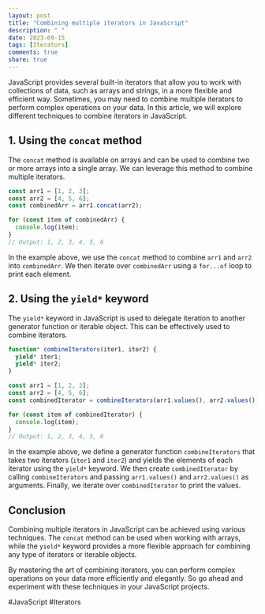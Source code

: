 ```yaml
---
layout: post
title: "Combining multiple iterators in JavaScript"
description: " "
date: 2023-09-15
tags: [Iterators]
comments: true
share: true
---
```


JavaScript provides several built-in iterators that allow you to work with collections of data, such as arrays and strings, in a more flexible and efficient way. Sometimes, you may need to combine multiple iterators to perform complex operations on your data. In this article, we will explore different techniques to combine iterators in JavaScript.

## 1. Using the `concat` method

The `concat` method is available on arrays and can be used to combine two or more arrays into a single array. We can leverage this method to combine multiple iterators.

```javascript
const arr1 = [1, 2, 3];
const arr2 = [4, 5, 6];
const combinedArr = arr1.concat(arr2);

for (const item of combinedArr) {
  console.log(item);
}
// Output: 1, 2, 3, 4, 5, 6
```

In the example above, we use the `concat` method to combine `arr1` and `arr2` into `combinedArr`. We then iterate over `combinedArr` using a `for...of` loop to print each element.

## 2. Using the `yield*` keyword

The `yield*` keyword in JavaScript is used to delegate iteration to another generator function or iterable object. This can be effectively used to combine iterators.

```javascript
function* combineIterators(iter1, iter2) {
  yield* iter1;
  yield* iter2;
}

const arr1 = [1, 2, 3];
const arr2 = [4, 5, 6];
const combinedIterator = combineIterators(arr1.values(), arr2.values());

for (const item of combinedIterator) {
  console.log(item);
}
// Output: 1, 2, 3, 4, 5, 6
```

In the example above, we define a generator function `combineIterators` that takes two iterators (`iter1` and `iter2`) and yields the elements of each iterator using the `yield*` keyword. We then create `combinedIterator` by calling `combineIterators` and passing `arr1.values()` and `arr2.values()` as arguments. Finally, we iterate over `combinedIterator` to print the values.

## Conclusion

Combining multiple iterators in JavaScript can be achieved using various techniques. The `concat` method can be used when working with arrays, while the `yield*` keyword provides a more flexible approach for combining any type of iterators or iterable objects.

By mastering the art of combining iterators, you can perform complex operations on your data more efficiently and elegantly. So go ahead and experiment with these techniques in your JavaScript projects.

#JavaScript #Iterators